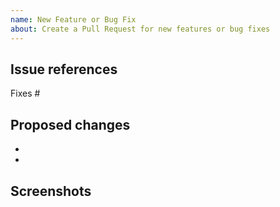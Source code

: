 ```yaml
---
name: New Feature or Bug Fix
about: Create a Pull Request for new features or bug fixes
---
```

<!-- READ THIS FIRST

Hello, thank you very much for using your time to submit a pull request for Questie.

Please fill in the information below as good as you can to speed up the review.
-->

## Issue references

Fixes #

## Proposed changes

-
-

## Screenshots

<!-- If you think ingame screenshots would be helpful to understand your changes, it would be great if you simply paste them below -->